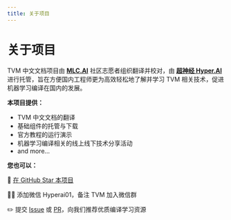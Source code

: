```yaml
---
title: 关于项目
---
```


# 关于项目

TVM 中文文档项目由 [**MLC.AI**](https://mlc.ai/) 社区志愿者组织翻译并校对，由 [**超神经 Hyper.AI**](https://hyper.ai/) 进行托管，旨在方便国内工程师更为高效轻松地了解并学习 TVM 相关技术，促进机器学习编译在国内的发展。

**本项目提供：**

* TVM 中文文档的翻译
* 基础组件的托管与下载
* 官方教程的运行演示
* 机器学习编译相关的线上线下技术分享活动
* and more…

**您也可以：**

🌟 [在 GitHub Star 本项目](https://github.com/hyperai/tvm-cn)

🙌🏻 添加微信 Hyperai01，备注 TVM 加入微信群

✏️ 提交 [Issue](https://github.com/hyperai/tvm-cn/issues) 或 [PR](https://github.com/hyperai/tvm-cn/pulls)，向我们推荐优质编译学习资源
